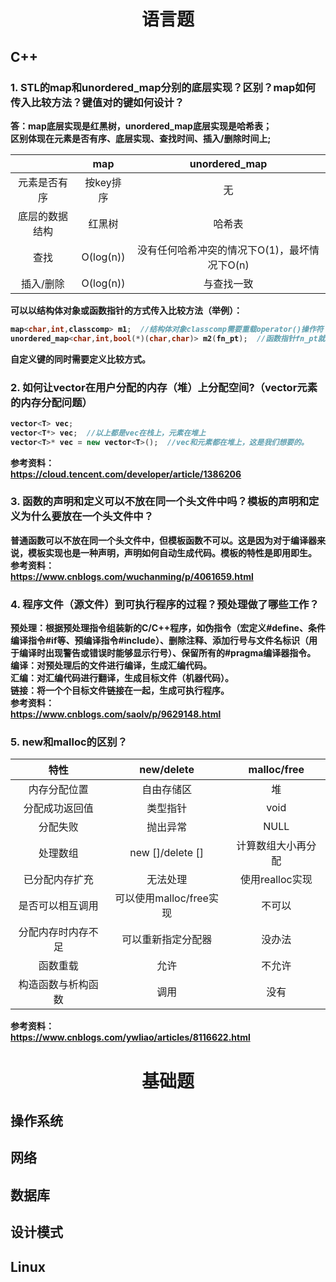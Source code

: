 # <center> <b> 语言题
## <b> C++
### 1. STL的map和unordered_map分别的底层实现？区别？map如何传入比较方法？键值对的键如何设计？  
答：map底层实现是红黑树，unordered_map底层实现是哈希表；  
区别体现在元素是否有序、底层实现、查找时间、插入/删除时间上;  

|       | map | unordered_map     |  
| :---:       |    :----:   |  :---: |  
| 元素是否有序      | 按key排序|无|  
| 底层的数据结构   | 红黑树        | 哈希表     |  
|查找|O(log(n))|没有任何哈希冲突的情况下O(1)，最坏情况下O(n)  
|插入/删除|O(log(n))|与查找一致|  

可以以结构体对象或函数指针的方式传入比较方法（举例）：  
```c++
map<char,int,classcomp> m1;  //结构体对象classcomp需要重载operator()操作符
unordered_map<char,int,bool(*)(char,char)> m2(fn_pt);  //函数指针fn_pt就是比较函数
```  
自定义键的同时需要定义比较方式。
### 2. 如何让vector在用户分配的内存（堆）上分配空间?（vector元素的内存分配问题）  
```c++
vector<T> vec;  
vector<T*> vec;  //以上都是vec在栈上，元素在堆上
vector<T>* vec = new vector<T>();  //vec和元素都在堆上，这是我们想要的。
```  
参考资料：  
https://cloud.tencent.com/developer/article/1386206  
### 3. 函数的声明和定义可以不放在同一个头文件中吗？模板的声明和定义为什么要放在一个头文件中？  
普通函数可以不放在同一个头文件中，但模板函数不可以。这是因为对于编译器来说，模板实现也是一种声明，声明如何自动生成代码。模板的特性是即用即生。  
参考资料：  
https://www.cnblogs.com/wuchanming/p/4061659.html  
### 4. 程序文件（源文件）到可执行程序的过程？预处理做了哪些工作？  
预处理：根据预处理指令组装新的C/C++程序，如伪指令（宏定义#define、条件编译指令#if等、预编译指令#include）、删除注释、添加行号与文件名标识（用于编译时出现警告或错误时能够显示行号）、保留所有的#pragma编译器指令。  
编译：对预处理后的文件进行编译，生成汇编代码。  
汇编：对汇编代码进行翻译，生成目标文件（机器代码）。  
链接：将一个个目标文件链接在一起，生成可执行程序。  
参考资料：  
https://www.cnblogs.com/saolv/p/9629148.html  
### 5. new和malloc的区别？  
|特性|new/delete|malloc/free|  
|:-:|:-:|:-:|  
|内存分配位置|自由存储区|堆|  
|分配成功返回值|类型指针|void|  
|分配失败|抛出异常|NULL|  
|处理数组|new []/delete []|计算数组大小再分配|  
|已分配内存扩充|无法处理|使用realloc实现|  
|是否可以相互调用|可以使用malloc/free实现|不可以|  
|分配内存时内存不足|可以重新指定分配器|没办法|  
|函数重载|允许|不允许|  
|构造函数与析构函数|调用|没有|   

参考资料：  
https://www.cnblogs.com/ywliao/articles/8116622.html
# <center> <b> 基础题
## <b> 操作系统
## <b> 网络
## <b> 数据库
## <b> 设计模式
## <b> Linux